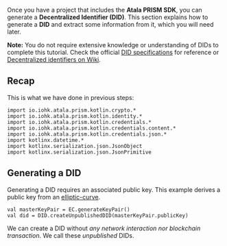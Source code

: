 Once you have a project that includes the **Atala PRISM SDK**, you can generate a **Decentralized Identifier (DID)**. This section explains how to generate a **DID** and extract some information from it, which you will need later.

**Note:** You do not require extensive knowledge or understanding of DIDs to complete this tutorial. Check the official [DID specifications](https://w3c-ccg.github.io/did-spec/) for reference or [Decentralized identifiers on Wiki](https://en.wikipedia.org/wiki/Decentralized_identifiers).

## Recap
This is what we have done in previous steps:

```kotlin:ank
import io.iohk.atala.prism.kotlin.crypto.*
import io.iohk.atala.prism.kotlin.identity.*
import io.iohk.atala.prism.kotlin.credentials.*
import io.iohk.atala.prism.kotlin.credentials.content.*
import io.iohk.atala.prism.kotlin.credentials.json.*
import kotlinx.datetime.*
import kotlinx.serialization.json.JsonObject
import kotlinx.serialization.json.JsonPrimitive
```

## Generating a DID

Generating a DID requires an associated public key. This example derives a public key from an [elliptic-curve](https://en.wikipedia.org/wiki/Elliptic-curve_cryptography).

```kotlin:ank
val masterKeyPair = EC.generateKeyPair()
val did = DID.createUnpublishedDID(masterKeyPair.publicKey)
```

We can create a DID without *any network interaction nor blockchain transaction*. We call these *unpublished* DIDs.
